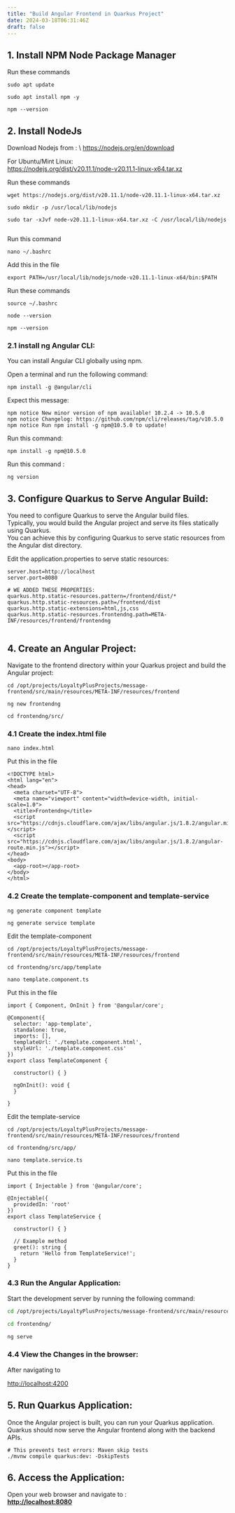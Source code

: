```yaml
---
title: "Build Angular Frontend in Quarkus Project"
date: 2024-03-18T06:31:46Z
draft: false
---
```

## 1. Install NPM Node Package Manager
Run these commands
```
sudo apt update

sudo apt install npm -y

npm --version

```

## 2. Install NodeJs
Download Nodejs	from : \ 
https://nodejs.org/en/download

For Ubuntu/Mint Linux: \
https://nodejs.org/dist/v20.11.1/node-v20.11.1-linux-x64.tar.xz

Run these commands
```
wget https://nodejs.org/dist/v20.11.1/node-v20.11.1-linux-x64.tar.xz

sudo mkdir -p /usr/local/lib/nodejs

sudo tar -xJvf node-v20.11.1-linux-x64.tar.xz -C /usr/local/lib/nodejs
 
```
Run this command
```
nano ~/.bashrc
```
Add this in the file
```
export PATH=/usr/local/lib/nodejs/node-v20.11.1-linux-x64/bin:$PATH
```
Run these commands
```
source ~/.bashrc

node --version

npm --version
```
### 2.1 install ng Angular CLI:
You can install Angular CLI globally using npm. 

Open a terminal and run the following command:

```
npm install -g @angular/cli
```

Expect this message:

```
npm notice New minor version of npm available! 10.2.4 -> 10.5.0
npm notice Changelog: https://github.com/npm/cli/releases/tag/v10.5.0
npm notice Run npm install -g npm@10.5.0 to update!

```

Run this command:

```
npm install -g npm@10.5.0
```

Run this command :

```
ng version
```

## 3. Configure Quarkus to Serve Angular Build:
You need to configure Quarkus to serve the Angular build files. \
Typically, you would build the Angular project and serve its files statically using Quarkus. \
You can achieve this by configuring Quarkus to serve static resources from the Angular dist directory.

Edit the  application.properties to serve static resources:
```
server.host=http://localhost
server.port=8080

# WE ADDED THESE PROPERTIES:
quarkus.http.static-resources.pattern=/frontend/dist/*
quarkus.http.static-resources.path=/frontend/dist
quarkus.http.static-extensions=html,js,css
quarkus.http.static-resources.frontendng.path=META-INF/resources/frontend/frontendng


```
## 4. Create an Angular Project:
Navigate to the frontend directory within your Quarkus project and build the Angular project:
```
cd /opt/projects/LoyaltyPlusProjects/message-frontend/src/main/resources/META-INF/resources/frontend	

ng new frontendng

cd frontendng/src/
```

### 4.1 Create the index.html file
```
nano index.html
```

Put this in the file
```
<!DOCTYPE html>
<html lang="en">
<head>
  <meta charset="UTF-8">
  <meta name="viewport" content="width=device-width, initial-scale=1.0">
  <title>Frontendng</title>
  <script src="https://cdnjs.cloudflare.com/ajax/libs/angular.js/1.8.2/angular.min.js"></script>
  <script src="https://cdnjs.cloudflare.com/ajax/libs/angular.js/1.8.2/angular-route.min.js"></script>
</head>
<body>
  <app-root></app-root>
</body>
</html>
```

### 4.2 Create the template-component and template-service
```
ng generate component template

ng generate service template
```
Edit the template-component
```
cd /opt/projects/LoyaltyPlusProjects/message-frontend/src/main/resources/META-INF/resources/frontend

cd frontendng/src/app/template

nano template.component.ts
```
Put this in the file
```
import { Component, OnInit } from '@angular/core';

@Component({
  selector: 'app-template',
  standalone: true,
  imports: [],
  templateUrl: './template.component.html',
  styleUrl: './template.component.css'
})
export class TemplateComponent {

  constructor() { }

  ngOnInit(): void {
  }

}

```


Edit the template-service
```
cd /opt/projects/LoyaltyPlusProjects/message-frontend/src/main/resources/META-INF/resources/frontend

cd frontendng/src/app/

nano template.service.ts
```
Put this in the file
```
import { Injectable } from '@angular/core';

@Injectable({
  providedIn: 'root'
})
export class TemplateService {

  constructor() { }

  // Example method
  greet(): string {
    return 'Hello from TemplateService!';
  }
}

```

### 4.3 Run the Angular Application:
Start the development server by running the following command:

```bash
cd /opt/projects/LoyaltyPlusProjects/message-frontend/src/main/resources/META-INF/resources/frontend

cd frontendng/

ng serve
```

### 4.4 View the Changes in the browser:
After navigating to 

[http://localhost:4200](http://localhost:4200)

## 5. Run Quarkus Application:
Once the Angular project is built, you can run your Quarkus application. \
Quarkus should now serve the Angular frontend along with the backend APIs.
```
# This prevents test errors: Maven skip tests
./mvnw compile quarkus:dev: -DskipTests

```

## 6. Access the Application:
Open your web browser and navigate to : \
**[http://localhost:8080](http://localhost:8080)**


